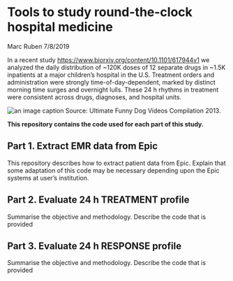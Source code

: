 Tools to study round-the-clock hospital medicine
================
Marc Ruben
7/8/2019

In a recent study <https://www.biorxiv.org/content/10.1101/617944v1> we
analyzed the daily distribution of ~120K doses of 12 separate drugs in
~1.5K inpatients at a major children’s hospital in the U.S. Treatment
orders and administration were strongly time-of-day-dependent, marked by
distinct morning time surges and overnight lulls. These 24 h rhythms in
treatment were consistent across drugs, diagnoses, and hospital units.

![an image caption Source: Ultimate Funny Dog Videos Compilation
2013.](GitRepo_AllDrugWheels.png)

**This repository contains the code used for each part of this study.**

## Part 1. Extract EMR data from Epic

This repository describes how to extract patient data from Epic. Explain
that some adaptation of this code may be necessary depending upon the
Epic systems at user’s institution.

## Part 2. Evaluate 24 h TREATMENT profile

Summarise the objective and methodology. Describe the code that is
provided

## Part 3. Evaluate 24 h RESPONSE profile

Summarise the objective and methodology. Describe the code that is
provided
